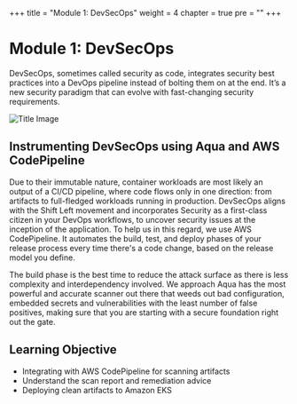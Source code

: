 +++
title = "Module 1: DevSecOps"
weight = 4
chapter = true
pre = "<b></b>"
+++

# Module 1: DevSecOps

DevSecOps, sometimes called security as code, integrates security best practices into a DevOps pipeline instead of bolting them on at the end. It’s a new security paradigm that can evolve with fast-changing security requirements.

![Title Image](/images/devsecops/devsecops-arch.png)

##  Instrumenting DevSecOps using Aqua and AWS CodePipeline
Due to their immutable nature, container workloads are most likely an output of a CI/CD pipeline, where code flows only in one direction: from artifacts to full-fledged workloads running in production. DevSecOps aligns with the Shift Left movement and incorporates Security as a first-class citizen in your DevOps workflows, to uncover security issues at the inception of the application.
To help us in this regard, we use AWS CodePipeline. It automates the build, test, and deploy phases of your release process every time there's a code change, based on the release model you define. 

The build phase is the best time to reduce the attack surface as there is less complexity and interdependency involved. We approach Aqua has the most powerful and accurate scanner out there that weeds out bad configuration, embedded secrets and vulnerabilities with the least number of false positives, making sure that you are starting with a secure foundation right out the gate.


## Learning Objective
* Integrating with AWS CodePipeline for scanning artifacts
* Understand the scan report and remediation advice
* Deploying clean artifacts to Amazon EKS
